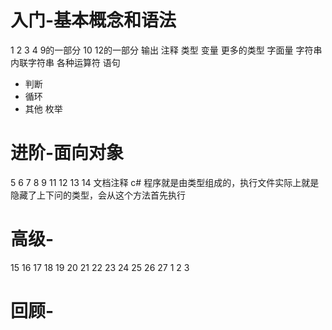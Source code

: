 # 入门-基本概念和语法
1 2 3 4 9的一部分 10 12的一部分
输出
注释
类型
变量
更多的类型
字面量
字符串
内联字符串
各种运算符
语句
* 判断
* 循环
* 其他
枚举
# 进阶-面向对象
5 6 7 8 9 11 12 13 14
文档注释
c# 程序就是由类型组成的，执行文件实际上就是隐藏了上下问的类型，会从这个方法首先执行
# 高级-
15 16 17 18 19 20 21 22 23 24 25 26 27 1 2 3
# 回顾-
